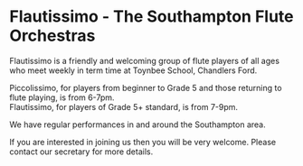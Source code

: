 # Flautissimo - The Southampton Flute Orchestras

Flautissimo is a friendly and welcoming group of flute players of all ages who meet weekly in term time at Toynbee School, Chandlers Ford.  

Piccolissimo, for players from beginner to Grade 5 and those returning to flute playing, is from 6-7pm.  
Flautissimo, for players of Grade 5+ standard, is from 7-9pm.

We have regular performances in and around the Southampton area.

If you are interested in joining us then you will be very welcome.  Please contact our secretary for more details.
